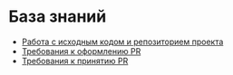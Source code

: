# База знаний
- [Работа с исходным кодом и репозиторием проекта](https://github.com/abak-press/guides/tree/master/abak-flow#Работа-с-исходным-кодом-и-репозиторием-проекта)
- [Требования к оформлению PR](https://github.com/abak-press/guides/tree/master/code-review#Требования-к-оформлению-pr)
- [Требования к принятию PR](https://github.com/abak-press/guides/tree/master/code-review#Требования-к-принятию-pr)

